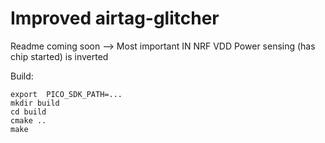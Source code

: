 # Improved airtag-glitcher

Readme coming soon --> Most important IN NRF VDD Power sensing (has chip started) is inverted

Build:

```
export  PICO_SDK_PATH=...
mkdir build
cd build
cmake ..
make
```

